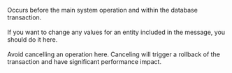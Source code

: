 Occurs before the main system operation and within the database transaction.<br /><br />If you want to change any values for an entity included in the message, you should do it here.<br /><br />Avoid cancelling an operation here. Canceling will trigger a rollback of the transaction and have significant performance impact.